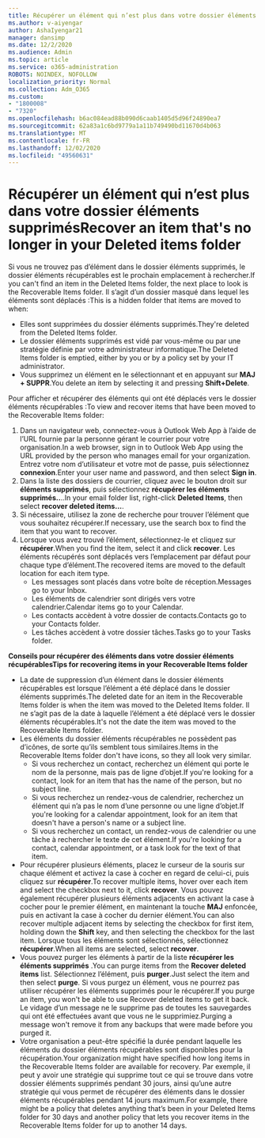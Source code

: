 ```yaml
---
title: Récupérer un élément qui n’est plus dans votre dossier éléments supprimés
ms.author: v-aiyengar
author: AshaIyengar21
manager: dansimp
ms.date: 12/2/2020
ms.audience: Admin
ms.topic: article
ms.service: o365-administration
ROBOTS: NOINDEX, NOFOLLOW
localization_priority: Normal
ms.collection: Adm_O365
ms.custom:
- "1800008"
- "7320"
ms.openlocfilehash: b6ac084ead88b090d6caab1405d5d96f24890ea7
ms.sourcegitcommit: 62a83a1c6bd9779a1a11b749490bd11670d4b063
ms.translationtype: MT
ms.contentlocale: fr-FR
ms.lasthandoff: 12/02/2020
ms.locfileid: "49560631"
---
```

# <a name="recover-an-item-thats-no-longer-in-your-deleted-items-folder"></a><span data-ttu-id="a8cd7-102">Récupérer un élément qui n’est plus dans votre dossier éléments supprimés</span><span class="sxs-lookup"><span data-stu-id="a8cd7-102">Recover an item that's no longer in your Deleted items folder</span></span>

<span data-ttu-id="a8cd7-103">Si vous ne trouvez pas d’élément dans le dossier éléments supprimés, le dossier éléments récupérables est le prochain emplacement à rechercher.</span><span class="sxs-lookup"><span data-stu-id="a8cd7-103">If you can't find an item in the Deleted Items folder, the next place to look is the Recoverable Items folder.</span></span> <span data-ttu-id="a8cd7-104">Il s’agit d’un dossier masqué dans lequel les éléments sont déplacés :</span><span class="sxs-lookup"><span data-stu-id="a8cd7-104">This is a hidden folder that items are moved to when:</span></span>
- <span data-ttu-id="a8cd7-105">Elles sont supprimées du dossier éléments supprimés.</span><span class="sxs-lookup"><span data-stu-id="a8cd7-105">They're deleted from the Deleted Items folder.</span></span>
- <span data-ttu-id="a8cd7-106">Le dossier éléments supprimés est vidé par vous-même ou par une stratégie définie par votre administrateur informatique.</span><span class="sxs-lookup"><span data-stu-id="a8cd7-106">The Deleted Items folder is emptied, either by you or by a policy set by your IT administrator.</span></span>
- <span data-ttu-id="a8cd7-107">Vous supprimez un élément en le sélectionnant et en appuyant sur **MAJ + SUPPR**.</span><span class="sxs-lookup"><span data-stu-id="a8cd7-107">You delete an item by selecting it and pressing **Shift+Delete**.</span></span>

<span data-ttu-id="a8cd7-108">Pour afficher et récupérer des éléments qui ont été déplacés vers le dossier éléments récupérables :</span><span class="sxs-lookup"><span data-stu-id="a8cd7-108">To view and recover items that have been moved to the Recoverable Items folder:</span></span>
1. <span data-ttu-id="a8cd7-109">Dans un navigateur web, connectez-vous à Outlook Web App à l’aide de l’URL fournie par la personne gérant le courrier pour votre organisation.</span><span class="sxs-lookup"><span data-stu-id="a8cd7-109">In a web browser, sign in to Outlook Web App using the URL provided by the person who manages email for your organization.</span></span> <span data-ttu-id="a8cd7-110">Entrez votre nom d’utilisateur et votre mot de passe, puis sélectionnez **connexion**.</span><span class="sxs-lookup"><span data-stu-id="a8cd7-110">Enter your user name and password, and then select **Sign in**.</span></span>
1. <span data-ttu-id="a8cd7-111">Dans la liste des dossiers de courrier, cliquez avec le bouton droit sur **éléments supprimés**, puis sélectionnez **récupérer les éléments supprimés..**..</span><span class="sxs-lookup"><span data-stu-id="a8cd7-111">In your email folder list, right-click **Deleted Items**, then select **recover deleted items...**.</span></span>
1. <span data-ttu-id="a8cd7-112">Si nécessaire, utilisez la zone de recherche pour trouver l’élément que vous souhaitez récupérer.</span><span class="sxs-lookup"><span data-stu-id="a8cd7-112">If necessary, use the search box to find the item that you want to recover.</span></span>
1. <span data-ttu-id="a8cd7-113">Lorsque vous avez trouvé l’élément, sélectionnez-le et cliquez sur **récupérer**.</span><span class="sxs-lookup"><span data-stu-id="a8cd7-113">When you find the item, select it and click **recover**.</span></span>
   <span data-ttu-id="a8cd7-114">Les éléments récupérés sont déplacés vers l’emplacement par défaut pour chaque type d’élément.</span><span class="sxs-lookup"><span data-stu-id="a8cd7-114">The recovered items are moved to the default location for each item type.</span></span>
    - <span data-ttu-id="a8cd7-115">Les messages sont placés dans votre boîte de réception.</span><span class="sxs-lookup"><span data-stu-id="a8cd7-115">Messages go to your Inbox.</span></span>
    - <span data-ttu-id="a8cd7-116">Les éléments de calendrier sont dirigés vers votre calendrier.</span><span class="sxs-lookup"><span data-stu-id="a8cd7-116">Calendar items go to your Calendar.</span></span>
    - <span data-ttu-id="a8cd7-117">Les contacts accèdent à votre dossier de contacts.</span><span class="sxs-lookup"><span data-stu-id="a8cd7-117">Contacts go to your Contacts folder.</span></span>
    - <span data-ttu-id="a8cd7-118">Les tâches accèdent à votre dossier tâches.</span><span class="sxs-lookup"><span data-stu-id="a8cd7-118">Tasks go to your Tasks folder.</span></span>

<span data-ttu-id="a8cd7-119">**Conseils pour récupérer des éléments dans votre dossier éléments récupérables**</span><span class="sxs-lookup"><span data-stu-id="a8cd7-119">**Tips for recovering items in your Recoverable Items folder**</span></span>

- <span data-ttu-id="a8cd7-120">La date de suppression d’un élément dans le dossier éléments récupérables est lorsque l’élément a été déplacé dans le dossier éléments supprimés.</span><span class="sxs-lookup"><span data-stu-id="a8cd7-120">The deleted date for an item in the Recoverable Items folder is when the item was moved to the Deleted Items folder.</span></span> <span data-ttu-id="a8cd7-121">Il ne s’agit pas de la date à laquelle l’élément a été déplacé vers le dossier éléments récupérables.</span><span class="sxs-lookup"><span data-stu-id="a8cd7-121">It's not the date the item was moved to the Recoverable Items folder.</span></span>
- <span data-ttu-id="a8cd7-122">Les éléments du dossier éléments récupérables ne possèdent pas d’icônes, de sorte qu’ils semblent tous similaires.</span><span class="sxs-lookup"><span data-stu-id="a8cd7-122">Items in the Recoverable Items folder don't have icons, so they all look very similar.</span></span>
    - <span data-ttu-id="a8cd7-123">Si vous recherchez un contact, recherchez un élément qui porte le nom de la personne, mais pas de ligne d’objet.</span><span class="sxs-lookup"><span data-stu-id="a8cd7-123">If you're looking for a contact, look for an item that has the name of the person, but no subject line.</span></span>
    - <span data-ttu-id="a8cd7-124">Si vous recherchez un rendez-vous de calendrier, recherchez un élément qui n’a pas le nom d’une personne ou une ligne d’objet.</span><span class="sxs-lookup"><span data-stu-id="a8cd7-124">If you're looking for a calendar appointment, look for an item that doesn't have a person's name or a subject line.</span></span>
    - <span data-ttu-id="a8cd7-125">Si vous recherchez un contact, un rendez-vous de calendrier ou une tâche à rechercher le texte de cet élément.</span><span class="sxs-lookup"><span data-stu-id="a8cd7-125">If you're looking for a contact, calendar appointment, or a task look for the text of that item.</span></span>
- <span data-ttu-id="a8cd7-126">Pour récupérer plusieurs éléments, placez le curseur de la souris sur chaque élément et activez la case à cocher en regard de celui-ci, puis cliquez sur **récupérer**.</span><span class="sxs-lookup"><span data-stu-id="a8cd7-126">To recover multiple items, hover over each item and select the checkbox next to it, click **recover**.</span></span> <span data-ttu-id="a8cd7-127">Vous pouvez également récupérer plusieurs éléments adjacents en activant la case à cocher pour le premier élément, en maintenant la touche **MAJ** enfoncée, puis en activant la case à cocher du dernier élément.</span><span class="sxs-lookup"><span data-stu-id="a8cd7-127">You can also recover multiple adjacent items by selecting the checkbox for first item, holding down the **Shift** key, and then selecting the checkbox for the last item.</span></span> <span data-ttu-id="a8cd7-128">Lorsque tous les éléments sont sélectionnés, sélectionnez **récupérer**.</span><span class="sxs-lookup"><span data-stu-id="a8cd7-128">When all items are selected, select **recover**.</span></span>
- <span data-ttu-id="a8cd7-129">Vous pouvez purger les éléments à partir de la liste **récupérer les éléments supprimés** .</span><span class="sxs-lookup"><span data-stu-id="a8cd7-129">You can purge items from the **Recover deleted items** list.</span></span> <span data-ttu-id="a8cd7-130">Sélectionnez l’élément, puis **purger**.</span><span class="sxs-lookup"><span data-stu-id="a8cd7-130">Just select the item and then select **purge**.</span></span> <span data-ttu-id="a8cd7-131">Si vous purgez un élément, vous ne pourrez pas utiliser récupérer les éléments supprimés pour le récupérer.</span><span class="sxs-lookup"><span data-stu-id="a8cd7-131">If you purge an item, you won't be able to use Recover deleted items to get it back.</span></span> <span data-ttu-id="a8cd7-132">Le vidage d’un message ne le supprime pas de toutes les sauvegardes qui ont été effectuées avant que vous ne le supprimiez.</span><span class="sxs-lookup"><span data-stu-id="a8cd7-132">Purging a message won't remove it from any backups that were made before you purged it.</span></span>
- <span data-ttu-id="a8cd7-133">Votre organisation a peut-être spécifié la durée pendant laquelle les éléments du dossier éléments récupérables sont disponibles pour la récupération.</span><span class="sxs-lookup"><span data-stu-id="a8cd7-133">Your organization might have specified how long items in the Recoverable Items folder are available for recovery.</span></span> <span data-ttu-id="a8cd7-134">Par exemple, il peut y avoir une stratégie qui supprime tout ce qui se trouve dans votre dossier éléments supprimés pendant 30 jours, ainsi qu’une autre stratégie qui vous permet de récupérer des éléments dans le dossier éléments récupérables pendant 14 jours maximum.</span><span class="sxs-lookup"><span data-stu-id="a8cd7-134">For example, there might be a policy that deletes anything that’s been in your Deleted Items folder for 30 days and another policy that lets you recover items in the Recoverable Items folder for up to another 14 days.</span></span>
